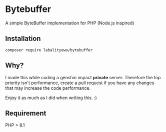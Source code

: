 # Bytebuffer
A simple ByteBuffer implementation for PHP (Node.js inspired)


## Installation

```composer require labalityowo/bytebuffer```

## Why?
I made this while coding a genshin impact **private** server. Therefore the top priority isn't performance, create a pull request if you have any changes that may increase the code performance.

Enjoy it as much as I did when writing this. :)

## Requirement
PHP > 8.1 

